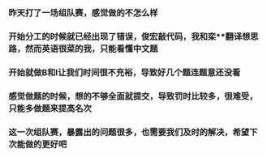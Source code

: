 ### 昨天打了一场组队赛，感觉做的不怎么样
### 开始分工的时候就已经出现了错误，俊宏敲代码，我和栾**翻译想思路，然而英语很菜的我，只能看懂中文题
### 开始就做B和I让我们时间很不充裕，导致好几个题连题意还没看
### 感觉做题的时候，想的不够全面就提交，导致罚时比较多，很难受，只能多做题来提高名次
### 这一次组队赛，暴露出的问题很多，也需要我们及时的解决，希望下次能做的更好吧 
